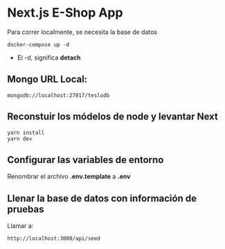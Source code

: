 # Next.js E-Shop App

Para correr localmente, se necesita la base de datos

```
docker-compose up -d
```

- El -d, significa **detach**

## Mongo URL Local:

```
mongodb://localhost:27017/teslodb
```

## Reconstuir los módelos de node y levantar Next

```
yarn install
yarn dev
```

## Configurar las variables de entorno

Renombrar el archivo **.env.template** a **.env**

## Llenar la base de datos con información de pruebas

Llamar a:

```
http://localhost:3000/api/seed
```
